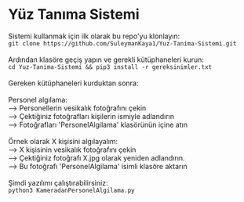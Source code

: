 # Yüz Tanıma Sistemi
Sistemi kullanmak için ilk olarak bu repo'yu klonlayın:<br>
`git clone https://github.com/SuleymanKaya1/Yuz-Tanima-Sistemi.git`<br>
<br>
Ardından klasöre geçiş yapın ve gerekli kütüphaneleri kurun:<br>
`cd Yuz-Tanima-Sistemi && pip3 install -r gereksinimler.txt`<br>
<br>
Gereken kütüphaneleri kurduktan sonra:<br>
<br>
  Personel algılama:<br>
  --> Personellerin vesikalık fotoğrafını çekin<br>
  --> Çektiğiniz fotoğrafları kişilerin ismiyle adlandırın<br>
  --> Fotoğrafları 'PersonelAlgilama' klasörünün içine atın<br>
<br>
  Örnek olarak X kişisini algılayalım:<br>
  --> X kişisinin vesikalık fotoğrafını çekin<br>
  --> Çektiğiniz fotoğrafı X.jpg olarak yeniden adlandırın.<br>
  --> Bu fotoğrafı 'PersonelAlgilama' isimli klasöre aktarın<br>
<br>
Şimdi yazılımı çalıştırabilirsiniz:<br>
`python3 KameradanPersonelAlgilama.py`
